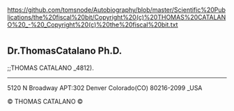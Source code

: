 #

https://github.com/tomsnode/Autobiography/blob/master/Scientific%20Publications/the%20fiscal%20bit/Copyright%20(c)%20THOMAS%20CATALANO%20_-%20_Copyright%20(c)%20the%20fiscal%20bit.txt

#
Dr.ThomasCatalano Ph.D.
----------
;;THOMAS CATALANO _4812).

-----------

5120 N Broadway APT:302 Denver Colorado(CO) 80216-2099 _USA

© THOMAS CATALANO ©
